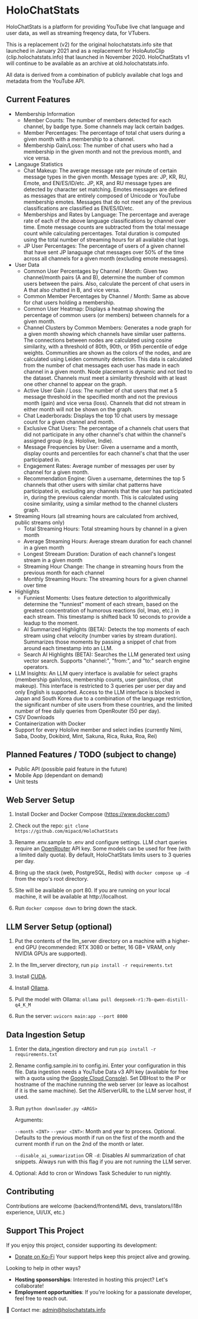 # HoloChatStats

HoloChatStats is a platform for providing YouTube live chat language and user data, as well as streaming freqency data, for VTubers.

This is a replacement (v2) for the original holochatstats.info site that launched in January 2021 and as a replacement for HoloAutoClip (clip.holochatstats.info) that launched in November 2020.
HoloChatStats v1 will continue to be available as an archive at old.holochatstats.info.

All data is derived from a combination of publicly available chat logs and metadata from the YouTube API.

## Current Features
* Membership Information
    * Member Counts: The number of members detected for each channel, by badge type. Some channels may lack certain badges. 
    * Member Percentages: The percentage of total chat users during a given month with a membership to a channel.
    * Membership Gain/Loss: The number of chat users who had a membership in the given month and not the previous month, and vice versa.
* Langauge Statistics
    * Chat Makeup: The average message rate per minute of certain message types in the given month. Message types are: JP, KR, RU, Emote, and EN/ES/ID/etc.
    JP, KR, and RU message types are detected by character set matching. Emotes messages are defined as messages that are entirely composed of Unicode or YouTube membership emotes.
    Messages that do not meet any of the previous classifications are classified as EN/ES/ID/etc.
    * Memberships and Rates by Language: The percentage and average rate of each of the above language classifications by channel over time. Emote message counts are subtracted from the
    total message count while calculating percentages. Total duration is computed using the total number of streaming hours for all available chat logs.
    * JP User Percentages: The percentage of users of a given channel that have sent JP lanaguage chat messages over 50% of the time across all channels for a given month (excluding emote messages).
* User Data
    * Common User Percentages by Channel / Month: Given two channel/month pairs (A and B), determine the number of common users between the pairs. Also, calculate the percent of chat users in A that
    also chatted in B, and vice versa.
    * Common Member Percentages by Channel / Month: Same as above for chat users holding a membership.
    * Common User Heatmap: Displays a heatmap showing the percentage of common users (or members) between channels for a given month. 
    * Channel Clusters by Common Members: Generates a node graph for a given month showing which channels have similar user patterns. The connections between nodes are calculated using cosine similarity, 
    with a threshold of 80th, 90th, or 95th percentile of edge weights. Communities are shown as the colors of the nodes, and are calculated using Leiden community detection. This data is calculated from the number of chat messages each user has made 
    in each channel in a given month. Node placement is dynamic and not tied to the dataset. Channels must meet a similarity threshold with at least one other channel to appear on the graph.
    * Active User Gain / Loss: The number of chat users that met a 5 message threshold in the specified month and not the previous month (gain) and vice versa (loss). Channels that did not stream in either month 
    will not be shown on the graph.
    * Chat Leaderborads: Displays the top 10 chat users by message count for a given channel and month.
    * Exclusive Chat Users: The percentage of a channels chat users that did not participate in any other channel's chat within the channel's assigned group (e.g. Hololive, Indie). 
    * Message Frequencies by User: Given a username and a month, display counts and percentiles for each channel's chat that the user participated in.
    * Engagement Rates: Average number of messages per user by channel for a given month.
    * Recommendation Engine: Given a username, determines the top 5 channels that other users with similar chat patterns have participated in, excluding any channels that the user has participated in, during the previous calendar month. This is calculated using cosine similarity, using a similar method to the channel clusters graph.
* Streaming Hours (all streaming hours are calculated from archived, public streams only)
    * Total Streaming Hours: Total streaming hours by channel in a given month
    * Average Streaming Hours: Average stream duration for each channel in a given month
    * Longest Streeam Duration: Duration of each channel's longest stream in a given month
    * Streaming Hour Change: The change in streaming hours from the previous month for each channel
    * Monthly Streaming Hours: The streaming hours for a given channel over time
* Highlights
    * Funniest Moments: Uses feature detection to algorithmically determine the "funniest" moment of each stream, based on the greatest concentration of humorous reactions (lol, lmao, etc.) in each stream. This timestamp is shifted back 10 seconds to provide a leadup to the moment. 
    * AI Summarized Highlights (BETA): Detects the top moments of each stream using chat velocity (number varies by stream duration). Summarizes those moments by passing a snippet of chat from around each timestamp into an LLM. 
    * Search AI Highlights (BETA): Searches the LLM generated text using vector search. Supports "channel:", "from:", and "to:" search engine operators.
* LLM Insights: An LLM query interface is available for select graphs (membership gain/loss, membership counts, user gain/loss, chat makeup). This interface is restricted to 3 queries per user per day and only 
English is supported. Access to the LLM interface is blocked in Japan and South Korea due to a combination of the language restriction, the significant number of site users from these countries, and the limited 
number of free daily queries from OpenRouter (50 per day).
* CSV Downloads
* Containerization with Docker
* Support for every Hololive member and select indies (currently Nimi, Saba, Dooby, Dokibird, Mint, Sakuna, Rica, Ruka, Roa, Rei)

## Planned Features / TODO (subject to change)

* Public API (possible paid feature in the future)
* Mobile App (dependant on demand)
* Unit tests

## Web Server Setup

1. Install Docker and Docker Compose (https://www.docker.com/)

2. Check out the repo: `git clone https://github.com/mipacd/HoloChatStats`

3. Rename .env.sample to .env and configure settings. LLM chart queries require an [OpenRouter](https://openrouter.ai/) API key. Some models can be used for free (with a limited daily quota). By default, HoloChatStats limits users to 3 queries per day. 

4. Bring up the stack (web, PostgreSQL, Redis) with `docker compose up -d` from the repo's root directory.

5. Site will be available on port 80. If you are running on your local machine, it will be available at http://localhost.

6. Run `docker compose down` to bring down the stack.

## LLM Server Setup (optional)

1. Put the contents of the llm_server directory on a machine with a higher-end GPU (recommended: RTX 3080 or better, 16 GB+ VRAM, only NVIDIA GPUs are supported).

2. In the llm_server directory, run `pip install -r requirements.txt`

3. Install [CUDA](https://developer.nvidia.com/cuda-downloads).

4. Install [Ollama](https://ollama.com/).

5. Pull the model with Ollama: `ollama pull deepseek-r1:7b-qwen-distill-q4_K_M`

6. Run the server: `uvicorn main:app --port 8000`


## Data Ingestion Setup

1. Enter the data_ingestion directory and run `pip install -r requirements.txt`

2. Rename config.sample.ini to config.ini. Enter your configuration in this file. Data ingestion needs a YouTube Data v3 API key (available for free with a quota using the [Google Cloud Console](https://console.cloud.google.com/apis/library/youtube.googleapis.com)). Set DBHost to the IP or hostname of the machine running the web server (or leave as localhost if it is the same machine). Set the AIServerURL to the LLM server host, if used.

3. Run `python downloader.py <ARGS>`

    Arguments:

    ``--month <INT>`` ``--year <INT>``: Month and year to process. Optional. Defaults to the previous month if run on the first of the month and the current month if run on the 2nd of the month or later.

    ``--disable_ai_summarization`` OR ``-d``: Disables AI summarization of chat snippets. Always run with this flag if you are not running the LLM server.

4. Optional: Add to cron or Windows Task Scheduler to run nightly.

## Contributing 
Contributions are welcome (backend/frontend/ML devs, translators/i18n experience, UI/UX, etc.)

## Support This Project

If you enjoy this project, consider supporting its development:

-  [Donate on Ko-Fi](https://ko-fi.com/holochatstats)  Your support helps keep this project alive and growing.

Looking to help in other ways?  
- **Hosting sponsorships**: Interested in hosting this project? Let's collaborate!  
- **Employment opportunities**: If you’re looking for a passionate developer, feel free to reach out.

📧 Contact me: [admin@holochatstats.info](mailto:admin@holochatstats.info)
